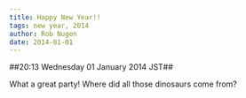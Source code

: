 ```yaml
---
title: Happy New Year!!
tags: new year, 2014
author: Rob Nugen
date: 2014-01-01
---
```


##20:13 Wednesday 01 January 2014 JST##

What a great party!  Where did all those dinosaurs come from?
